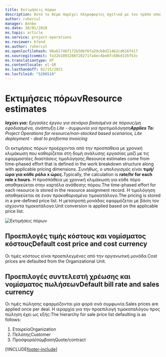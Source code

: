 ```yaml
---
title: Εκτιμήσεις πόρων
description: Αυτό το θέμα παρέχει πληροφορίες σχετικά με τον τρόπο υπολογισμού των εκτιμήσεων πόρων στο Project Operations.
author: ruhercul
manager: Annbe
ms.date: 10/01/2020
ms.topic: article
ms.service: project-operations
ms.reviewer: kfend
ms.author: ruhercul
ms.openlocfilehash: 98a61746f172b50bf6fa29cb0d21462cd616f417
ms.sourcegitcommit: fa32b1893286f20271fa4ec4be8fc68bd135f53c
ms.translationtype: HT
ms.contentlocale: el-GR
ms.lasthandoff: 02/15/2021
ms.locfileid: "5286518"
---
```

# <a name="resource-estimates"></a><span data-ttu-id="cd192-103">Εκτιμήσεις πόρων</span><span class="sxs-lookup"><span data-stu-id="cd192-103">Resource estimates</span></span>

<span data-ttu-id="cd192-104">_**Ισχύει για:** Εργασίες έργου για σενάρια βασισμένα σε πόρους/μη εφοδιασμένα, ανάπτυξη Lite - συμφωνία για προτιμολόγηση_</span><span class="sxs-lookup"><span data-stu-id="cd192-104">_**Applies To:** Project Operations for resource/non-stocked based scenarios, Lite deployment - deal to proforma invoicing_</span></span>

<span data-ttu-id="cd192-105">Οι εκτιμήσεις πόρων προέρχονται από την προσπάθεια με χρονική κλιμάκωση που καθορίζεται στη δομή ανάλυσης εργασίας μαζί με τις εφαρμοστέες διαστάσεις τιμολόγησης.</span><span class="sxs-lookup"><span data-stu-id="cd192-105">Resource estimates come from time-phased effort that is defined in the work breakdown structure along with applicable pricing dimensions.</span></span> <span data-ttu-id="cd192-106">Συνήθως, ο υπολογισμός είναι **τιμή/ώρα για κάθε ρόλο x ώρες.**</span><span class="sxs-lookup"><span data-stu-id="cd192-106">Typically, the calculation is **rate/hr for each role x hours.**</span></span> <span data-ttu-id="cd192-107">Η προσπάθεια με χρονική κλιμάκωση για κάθε πόρο αποθηκεύεται στην καρτέλα ανάθεσης πόρου.</span><span class="sxs-lookup"><span data-stu-id="cd192-107">The time-phased effort for each resource is stored in the resource assignment record.</span></span> <span data-ttu-id="cd192-108">Η τιμολόγηση αποθηκεύεται σε έναν προκαθορισμένο τιμοκατάλογο.</span><span class="sxs-lookup"><span data-stu-id="cd192-108">The pricing is stored in a pre-defined price list.</span></span> <span data-ttu-id="cd192-109">Η μετατροπή μονάδας εφαρμόζεται με βάση τον ισχύοντα τιμοκατάλογο.</span><span class="sxs-lookup"><span data-stu-id="cd192-109">Unit conversion is applied based on the applicable price list.</span></span>

![Εκτιμήσεις πόρων](./media/navigation12.png)

## <a name="default-cost-price-and-cost-currency"></a><span data-ttu-id="cd192-111">Προεπιλογές τιμής κόστους και νομίσματος κόστους</span><span class="sxs-lookup"><span data-stu-id="cd192-111">Default cost price and cost currency</span></span>

<span data-ttu-id="cd192-112">Οι τιμές κόστους είναι προεπιλεγμένες από την οργανωτική μονάδα.</span><span class="sxs-lookup"><span data-stu-id="cd192-112">Cost prices are defaulted from the Organizational Unit.</span></span>

## <a name="default-bill-rate-and-sales-currency"></a><span data-ttu-id="cd192-113">Προεπιλογές συντελεστή χρέωσης και νομίσματος πωλήσεων</span><span class="sxs-lookup"><span data-stu-id="cd192-113">Default bill rate and sales currency</span></span>

<span data-ttu-id="cd192-114">Οι τιμές πώλησης εφαρμόζονται μία φορά ανά συμφωνία.</span><span class="sxs-lookup"><span data-stu-id="cd192-114">Sales prices are applied once per deal.</span></span> <span data-ttu-id="cd192-115">Η ιεραρχία για την προεπιλογή τιμοκαταλόγου προς πώληση έχει ως εξής:</span><span class="sxs-lookup"><span data-stu-id="cd192-115">The hierarchy for sale price list defaulting is as follows:</span></span>

1. <span data-ttu-id="cd192-116">Εταιρεία</span><span class="sxs-lookup"><span data-stu-id="cd192-116">Organization</span></span>
2. <span data-ttu-id="cd192-117">Πελάτης</span><span class="sxs-lookup"><span data-stu-id="cd192-117">Customer</span></span>
3. <span data-ttu-id="cd192-118">Προσφορά/σύμβαση</span><span class="sxs-lookup"><span data-stu-id="cd192-118">Quote/contract</span></span>


[!INCLUDE[footer-include](../includes/footer-banner.md)]